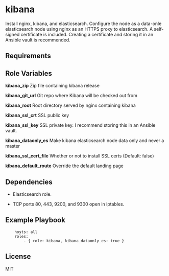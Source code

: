 kibana
========

Install nginx, kibana, and elasticsearch. Configure the node as a data-onle elasticsearch node using nginx as an HTTPS proxy to elasticsearch. A self-signed certificate is included. Creating a certificate and storing it in an Ansible vault is recommended.

Requirements
------------



Role Variables
--------------

**kibana_zip**              Zip file containing kibana release

**kibana_git_url**          Git repo where Kibana will be checked out from

**kibana_root**             Root directory served by nginx containing kibana

**kibana_ssl_crt**          SSL public key

**kibana_ssl_key**          SSL private key. I recommend storing this in an Ansible vault.

**kibana_dataonly_es**      Make kibana elasticsearch node data only and never a master

**kibana_ssl_cert_file**    Whether or not to install SSL certs (Default: false)

**kibana_default_route**    Override the default landing page

Dependencies
------------

- Elasticsearch role.

- TCP ports 80, 443, 9200, and 9300 open in iptables.

Example Playbook
----------------

        hosts: all
        roles:
            - { role: kibana, kibana_dataonly_es: true }

License
-------

MIT
